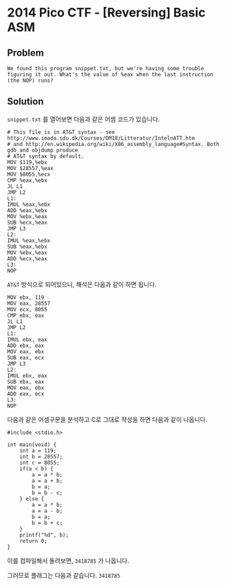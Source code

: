 # 2014 Pico CTF - [Reversing] Basic ASM
## Problem
```
We found this program snippet.txt, but we're having some trouble figuring it out. What's the value of %eax when the last instruction (the NOP) runs?
```
## Solution
`snippet.txt` 를 열어보면 다음과 같은 어셈 코드가 있습니다.

```
# This file is in AT&T syntax - see http://www.imada.sdu.dk/Courses/DM18/Litteratur/IntelnATT.htm
# and http://en.wikipedia.org/wiki/X86_assembly_language#Syntax. Both gdb and objdump produce
# AT&T syntax by default.
MOV $119,%ebx
MOV $28557,%eax
MOV $8055,%ecx
CMP %eax,%ebx
JL L1
JMP L2
L1:
IMUL %eax,%ebx
ADD %eax,%ebx
MOV %ebx,%eax
SUB %ecx,%eax
JMP L3
L2:
IMUL %eax,%ebx
SUB %eax,%ebx
MOV %ebx,%eax
ADD %ecx,%eax
L3:
NOP
```

`AT&T` 방식으로 되어있으니, 해석은 다음과 같이 하면 됩니다.

```
MOV ebx, 119
MOV eax, 28557
MOV ecx, 8055
CMP ebx, eax
JL L1
JMP L2
L1:
IMUL ebx, eax
ADD ebx, eax
MOV eax, ebx
SUB eax, ecx
JMP L3
L2:
IMUL ebx, eax
SUB ebx, eax
MOV eax, ebx
ADD eax, ecx
L3:
NOP
```

다음과 같은 어셈구문을 분석하고 C로 그대로 작성을 하면 다음과 같이 나옵니다.

```
#include <stdio.h>

int main(void) {
	int a = 119;
	int b = 28557;
	int c = 8055;
	if(a < b) {
		a = a * b;
		a = a + b;
		b = a;
		b = b - c;
	} else {
		a = a * b;
		a = a - b;
		b = a;
		b = b + c;
	}
	printf("%d", b);
	return 0;
}
```

이를 컴파일해서 돌려보면, `3418785` 가 나옵니다.

그러므로 플래그는 다음과 같습니다.
`3418785`
